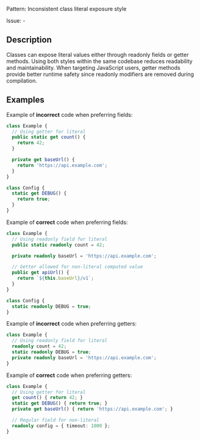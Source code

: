 Pattern: Inconsistent class literal exposure style

Issue: -

## Description

Classes can expose literal values either through readonly fields or getter methods. Using both styles within the same codebase reduces readability and maintainability. When targeting JavaScript users, getter methods provide better runtime safety since readonly modifiers are removed during compilation.

## Examples

Example of **incorrect** code when preferring fields:
```ts
class Example {
  // Using getter for literal
  public static get count() {
    return 42;
  }

  private get baseUrl() {
    return 'https://api.example.com';
  }
}

class Config {
  static get DEBUG() {
    return true;
  }
}
```

Example of **correct** code when preferring fields:
```ts
class Example {
  // Using readonly field for literal
  public static readonly count = 42;

  private readonly baseUrl = 'https://api.example.com';

  // Getter allowed for non-literal computed value
  public get apiUrl() {
    return `${this.baseUrl}/v1`;
  }
}

class Config {
  static readonly DEBUG = true;
}
```

Example of **incorrect** code when preferring getters:
```ts
class Example {
  // Using readonly field for literal
  readonly count = 42;
  static readonly DEBUG = true;
  private readonly baseUrl = 'https://api.example.com';
}
```

Example of **correct** code when preferring getters:
```ts
class Example {
  // Using getter for literal
  get count() { return 42; }
  static get DEBUG() { return true; }
  private get baseUrl() { return 'https://api.example.com'; }

  // Regular field for non-literal
  readonly config = { timeout: 1000 };
}
```